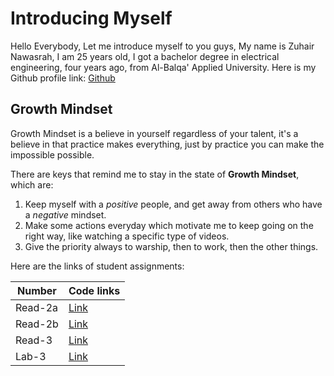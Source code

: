# Introducing Myself

Hello Everybody, Let me introduce myself to you guys,
My name is Zuhair Nawasrah, I am 25 years old, I got a bachelor degree in electrical engineering, four years ago, from Al-Balqa' Applied University. Here is my Github profile link: [Github](https://github.com/ZuhairNawasrah)

## Growth Mindset

Growth Mindset is a believe in yourself regardless of your talent, it's a believe in that practice makes everything, just by practice you can make the impossible possible. 

There are keys that remind me to stay in the state of **Growth Mindset**, which are:
1. Keep myself with a _positive_ people, and get away from others who have a _negative_ mindset.
2. Make some actions everyday which motivate me to keep going on the right way, like watching a specific type of videos.
3. Give the priority always to warship, then to work, then the other things. 

Here are the links of student assignments:

| Number | Code links |
| ------ | ---------- |
| Read-2a | [Link](https://zuhairnawasrah.github.io/reading-notes/Read-2a) |
| Read-2b | [Link](https://zuhairnawasrah.github.io/reading-notes/Read-2b) |
| Read-3  | [Link](https://zuhairnawasrah.github.io/reading-notes/Read-3)  |
| Lab-3   | [Link]()
